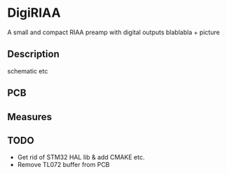 # DigiRIAA
A small and compact RIAA preamp with digital outputs
blablabla + picture 

## Description
schematic etc

## PCB

## Measures

## TODO
  - Get rid of STM32 HAL lib & add CMAKE etc. 
  - Remove TL072 buffer from PCB
